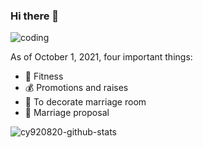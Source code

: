 ### Hi there 👋

![coding](https://raw.githubusercontent.com/Gapur/Gapur/master/coding.gif)

As of October 1, 2021, four important things:

- 🏃 Fitness
- 💰 Promotions and raises
- 🏡 To decorate marriage room
- 💑 Marriage proposal

![cy920820-github-stats](https://github-readme-stats.vercel.app/api?username=cy920820&show_icons=true&hide=[%22contribs%22]&theme=tokyonight)
